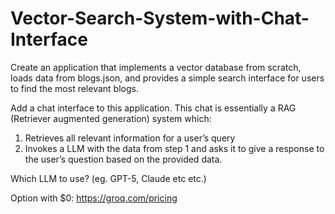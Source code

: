 # Vector-Search-System-with-Chat-Interface

Create an application that implements a vector database from scratch, loads data from blogs.json, and provides a simple search interface for users to find the most relevant blogs.

Add a chat interface to this application. This chat is essentially a RAG (Retriever augmented generation) system which:

  1. Retrieves all relevant information for a user’s query
  2. Invokes a LLM with the data from step 1 and asks it to give a response to the user’s question based on the provided data.

Which LLM to use? (eg. GPT-5, Claude etc etc.)

Option with $0: https://groq.com/pricing
